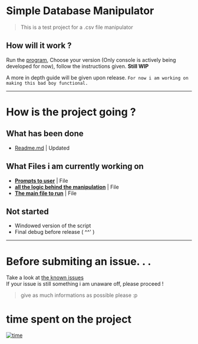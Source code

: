 # Simple Database Manipulator
 >This is a test project for a .csv file manipulator

## How will it work ?

Run the [program](/main/core.py), Choose your version (Only console is actively being developed for now), follow the instructions given. **Still WIP**

A more in depth guide will be given upon release. `For now i am working on making this bad boy functional.`

---

# How is the project going ?

## What has been done

- [Readme.md](/README.md) | Updated

## What Files i am currently working on

- [**Prompts to user**](/main/prompt.py) | File
- [**all the logic behind the manipulation**](/main/maths_stuff.py) | File
- [**The main file to run**](/main/core.py) | File

## Not started

- Windowed version of the script
- Final debug before release ( ^^' )   

---

# Before submiting an issue. . .

Take a look at [the known issues](/KnownIssues.md)   
If your issue is still something i am unaware off, please proceed !
> give as much informations as possible please :p

# time spent on the project

[![time](https://wakatime.com/badge/github/TheWarior73/Simple-Database-Manipulator.svg)](https://wakatime.com/badge/github/TheWarior73/Simple-Database-Manipulator)

